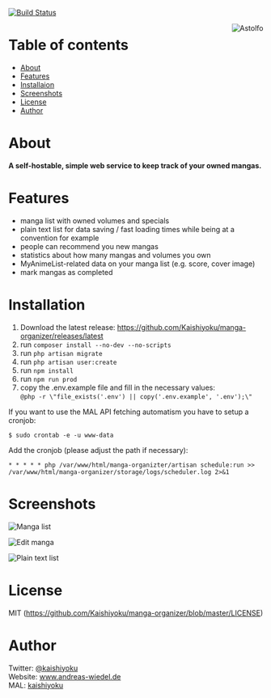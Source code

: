 [![Build Status](https://travis-ci.org/Kaishiyoku/manga-organizer.svg?branch=master)](https://travis-ci.org/Kaishiyoku/manga-organizer)

<img align="right" src="https://i.imgur.com/p8UGVQb.jpg" alt="Astolfo"/>

Table of contents
=================
* [About](#about)
* [Features](#features)
* [Installaion](#installation)
* [Screenshots](#screenshots)
* [License](#license)
* [Author](#author)

About
=====
**A self-hostable, simple web service to keep track of your owned mangas.**

Features
========
* manga list with owned volumes and specials
* plain text list for data saving / fast loading times while being at a convention for example
* people can recommend you new mangas
* statistics about how many mangas and volumes you own
* MyAnimeList-related data on your manga list (e.g. score, cover image)
* mark mangas as completed

Installation
============
1. Download the latest release: https://github.com/Kaishiyoku/manga-organizer/releases/latest
2. run `composer install --no-dev --no-scripts`
3. run `php artisan migrate`
4. run `php artisan user:create`
5. run `npm install`
6. run `npm run prod`
7. copy the .env.example file and fill in the necessary values:  
   ```@php -r \"file_exists('.env') || copy('.env.example', '.env');\"```

If you want to use the MAL API fetching automatism you have to setup a cronjob:
```
$ sudo crontab -e -u www-data
```

Add the cronjob (please adjust the path if necessary):
```
* * * * * php /var/www/html/manga-organizter/artisan schedule:run >> /var/www/html/manga-organizer/storage/logs/scheduler.log 2>&1
```

Screenshots
===========
![Manga list](https://i.imgur.com/ZXY1GpV.png)

![Edit manga](https://i.imgur.com/0JhKzTK.png)

![Plain text list](https://i.imgur.com/XORokMA.png)

License
=======
MIT (https://github.com/Kaishiyoku/manga-organizer/blob/master/LICENSE)


Author
======
Twitter: [@kaishiyoku](https://twitter.com/kaishiyoku)  
Website: www.andreas-wiedel.de  
MAL: [kaishiyoku](https://myanimelist.net/profile/Kaishiyoku)
